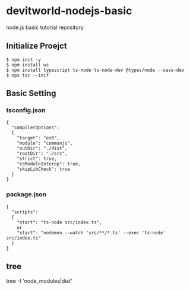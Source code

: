 # devitworld-nodejs-basic

node.js basic tutorial repository

## Initialize Proejct

```
$ npm init -y
$ npm install ws
$ npm install typescript ts-node ts-node-dev @types/node --save-dev
$ npx tsc --init
```

## Basic Setting

### tsconfig.json

```
{
  "compilerOptions":
  {
    "target": "es6",
    "module": "commonjs",
    "outDir": "./dist",
    "rootDir": "./src",
    "strict": true,
    "esModuleInterop": true,
    "skipLibCheck": true
  }
}
```

### package.json

```
{
  "scripts":
  {
    "start": "ts-node src/index.ts",
    or
    "start": "nodemon --watch 'src/**/*.ts' --exec 'ts-node' src/index.ts"
  }
}
```

## tree

tree -I 'node_modules|dist'
